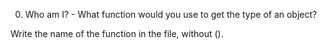 0. Who am I? - What function would you use to get the type of an object?

Write the name of the function in the file, without (). 
